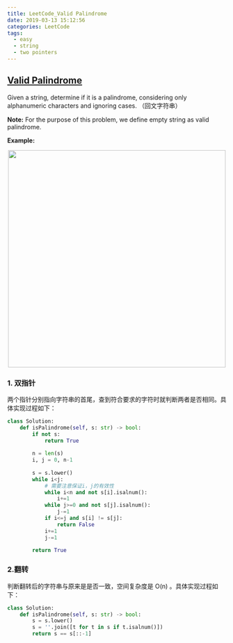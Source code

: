 ```yaml
---
title: LeetCode_Valid Palindrome
date: 2019-03-13 15:12:56
categories: LeetCode
tags: 
  - easy
  - string
  - two pointers
---
```


## [Valid Palindrome](https://leetcode.com/problems/valid-palindrome/)

Given a string, determine if it is a palindrome, considering only alphanumeric characters and ignoring cases.
（回文字符串）
<!--more-->

**Note:** For the purpose of this problem, we define empty string as valid palindrome.

**Example:** 

<div align=center>
	<img src="/images/leetcode_125.png" width = "500" align=center/>
</div>

### 1. 双指针
两个指针分别指向字符串的首尾，查到符合要求的字符时就判断两者是否相同。具体实现过程如下：

```python
class Solution:
    def isPalindrome(self, s: str) -> bool:
        if not s:
            return True
        
        n = len(s)
        i, j = 0, n-1
        
        s = s.lower()
        while i<j:
            # 需要注意保证i，j的有效性
            while i<n and not s[i].isalnum():
                i+=1
            while j>=0 and not s[j].isalnum():
                j-=1
            if i<=j and s[i] != s[j]:
                return False
            i+=1
            j-=1
                
        return True
```


### 2.翻转
判断翻转后的字符串与原来是是否一致，空间复杂度是 O(n) 。具体实现过程如下：

```python
class Solution:
	def isPalindrome(self, s: str) -> bool:
        s = s.lower()
        s = ''.join([t for t in s if t.isalnum()])
        return s == s[::-1]
```


